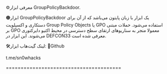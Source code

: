 ⚙معرفی ابزار GroupPolicyBackdoor.

🟠ابزار GroupPolicyBackdoor یک ابزار با زبان پایتون می‌باشد که از آن برای دستکاری و اکسپلویت Group Policy Objects یا GPO استفاده می‌شود. حملات مبتنی بر GPO معمولا منجر به سناریو‌های ارتقای سطح دسترسی در محیط اکتیو دایرکتوری می‌شوند. این ابزار در DEFCON33 معرفی شده است.

🛠لینک گیت‌هاب ابزار:
🔗Github

t.me/sn0whacks


=======================================
